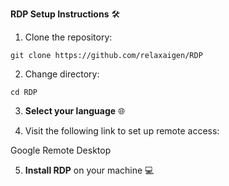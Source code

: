 **RDP Setup Instructions** 🛠️

1. Clone the repository:

``` git clone https://github.com/relaxaigen/RDP ```

2. Change directory:

``` cd RDP ```

3. **Select your language** 🌐

4. Visit the following link to set up remote access:

Google Remote Desktop

5. **Install RDP** on your machine 💻
